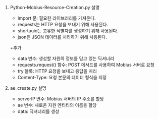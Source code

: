 1. Python-Mobius-Resource-Creation.py 설명
    - import 문: 필요한 라이브러리를 가져온다.
    - requests는 HTTP 요청을 보내기 위해 사용된다.
    - shortuuid는 고유한 식별자를 생성하기 위해 사용된다.
    - json은 JSON 데이터를 처리하기 위해 사용된다.
    
    +추가
    
    - data 변수: 생성할 자원의 정보를 담고 있는 딕셔너리
    - requests.request() 함수: POST 메서드를 사용하여 Mobius 서버로 요청
    - try 블록: HTTP 요청을 보내고 응답을 처리
    - Content-Type: 요청 본문의 데이터 형식을 지정

2. ae_create.py 설명
    - serverIP 변수: Mobius 서버의 IP 주소를 할당
    - ae 변수: 새로운 자원 엔티티의 이름을 할당
    - data: 딕셔너리를 생성
